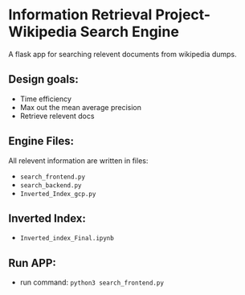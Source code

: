 # Information Retrieval Project- Wikipedia Search Engine

A flask app for searching relevent documents from wikipedia dumps.

## Design goals:

- Time efficiency
- Max out the mean average precision
- Retrieve relevent docs


## Engine Files:
All relevent information are written in files:

-  `search_frontend.py`
-  `search_backend.py`
- `Inverted_Index_gcp.py`

## Inverted Index:
- `Inverted_index_Final.ipynb`

## Run APP:

- run command: `python3 search_frontend.py`
